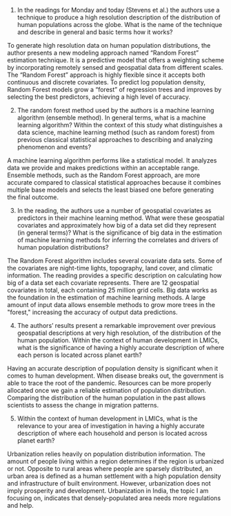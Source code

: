 1. In the readings for Monday and today (Stevens et al.) the authors use a technique to produce a high resolution description of the distribution of human populations across the globe. What is the name of the technique and describe in general and basic terms how it works?

To generate high resolution data on human population distributions, the author presents a new modeling approach named “Random Forest” estimation technique. It is a predictive model that offers a weighting scheme by incorporating remotely sensed and geospatial data from different scales. The “Random Forest” approach is highly flexible since it accepts both continuous and discrete covariates. To predict log population density, Random Forest models grow a “forest” of regression trees and improves by selecting the best predictors, achieving a high level of accuracy.

2. The random forest method used by the authors is a machine learning algorithm (ensemble method). In general terms, what is a machine learning algorithm? Within the context of this study what distinguishes a data science, machine learning method (such as random forest) from previous classical statistical approaches to describing and analyzing phenomenon and events?

A machine learning algorithm performs like a statistical model. It analyzes data we provide and makes predictions within an acceptable range. Ensemble methods, such as the Random Forest approach, are more accurate compared to classical statistical approaches because it combines multiple base models and selects the least biased one before generating the final outcome. 

3. In the reading, the authors use a number of geospatial covariates as predictors in their machine learning method. What were these geospatial covariates and approximately how big of a data set did they represent (in general terms)? What is the significance of big data in the estimation of machine learning methods for inferring the correlates and drivers of human population distributions?

The Random Forest algorithm includes several covariate data sets. Some of the covariates are night-time lights, topography, land cover, and climatic information. The reading provides a specific description on calculating how big of a data set each covariate represents. There are 12 geospatial covariates in total, each containing 25 million grid cells. Big data works as the foundation in the estimation of machine learning methods. A large amount of input data allows ensemble methods to grow more trees in the "forest," increasing the accuracy of output data predictions.

4. The authors’ results present a remarkable improvement over previous geospatial descriptions at very high resolution, of the distribution of the human population. Within the context of human development in LMICs, what is the significance of having a highly accurate description of where each person is located across planet earth?

Having an accurate description of population density is significant when it comes to human development. When disease breaks out, the government is able to trace the root of the pandemic. Resources can be more properly allocated once we gain a reliable estimation of population distribution. Comparing the distribution of the human population in the past allows scientists to assess the change in migration patterns.

5. Within the context of human development in LMICs, what is the relevance to your area of investigation in having a highly accurate description of where each household and person is located across planet earth?

Urbanization relies heavily on population distribution information. The amount of people living within a region determines if the region is urbanized or not. Opposite to rural areas where people are sparsely distributed, an urban area is defined as a human settlement with a high population density and infrastructure of built environment. However, urbanization does not imply prosperity and development. Urbanization in India, the topic I am focusing on, indicates that densely-populated area needs more regulations and help.
